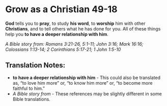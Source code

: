 Grow as a Christian 49-18
===========================


**God** tells you to **pray**, to study **his word**, to **worship**
him with other **Christians**, and to tell others what he has done
for you. All of these things help you **to have a deeper relationship
with him**.

*A Bible story from: Romans 3:21-26, 5:1-11; John 3:16; Mark 16:16;
Colossians 1:13-14; 2 Corinthians 5:17-21; 1 John 1:5-10*

Translation Notes:
------------------

-   **to have a deeper relationship with him** - This could also be
    translated as, “to love him more” or, “to know him more” or,
    “to become more faithful to him.”
-   *A Bible story from* - These references may be slightly different in
    some Bible translations.

